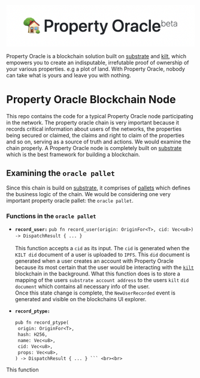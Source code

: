 
<img src="https://github.com/thewoodfish/property_oracle/blob/main/public/img/logo.png">

Property Oracle is a blockchain solution built on <a target="_blank" href="https://substrate.io">substrate</a> and <a target="_blank" href="https://kilt.io">kilt</a>,  which empowers you to create an indisputable, irrefutable proof of ownership of your various properties. e.g a plot of land.
With Property Oracle, nobody can take what is yours and leave you with nothing.

# Property Oracle Blockchain Node
This repo contains the code for a typical Property Oracle node participating in the network. The property oracle chain is very important because it records critical information about users of the networks, the properties being secured or claimed, the claims and right to claim of the properties and so on, serving as a source of truth and actions. We would examine the chain properly. A Property Oracle node is completely built on <a target="_blank" href="https://substrate.io">substrate</a> which is the best framework for building a blockchain.

## Examining the `oracle pallet`
Since this chain is build on <a target="_blank" href="https://substrate.io">substrate</a>, it comprises of <a target="_blank" href="https://substrate.io">pallets</a> which defines the business logic of the chain. We would be considering one very important property oracle pallet: the `oracle pallet`.

### Functions in the `oracle pallet`
- <b>`record_user:`</b>
   ```pub fn record_user(origin: OriginFor<T>, cid: Vec<u8>) -> DispatchResult { ... }``` <br><br>
This function accepts a `cid` as its input. The `cid` is generated when the `KILT did` document of a user is uploaded to `IPFS`. This `did` document is generated when a user creates an account with Property Oracle because its most certain that the user would be interacting with the <a target="_blank" href="https://kilt.io">`kilt`</a> blockchain in the background. What this function does is to store a mapping of the users `substrate account address` to the users `kilt` `did document` which contains all necessary info of the user.<br>
Once this state change is complete, the `NewUserRecorded` event is generated and visible on the blockchains UI explorer.

- <b>`record_ptype:`</b>
   ```
   pub fn record_ptype(
	origin: OriginFor<T>,
	hash: H256,
	name: Vec<u8>,
	cid: Vec<u8>,
	props: Vec<u8>,
   ) -> DispatchResult { ... } ``` <br><br>
This function
